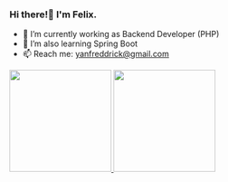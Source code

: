 ### Hi there!👋 I'm Felix.

- 🔭 I’m currently working as Backend Developer (PHP)
- 🌱 I’m also learning Spring Boot
- 📫 Reach me: yanfreddrick@gmail.com


<p align="left">
<a href="https://github.com/tukangk3tik">
  <img height="180em" src="https://github-readme-stats-eight-theta.vercel.app/api?username=tukangk3tik&show_icons=true&include_all_commits=true&count_private=true"/>
<!--   <img height="180em" src="https://github-readme-stats-eight-theta.vercel.app/api/top-langs/?username=tukangk3tik&layout=compact&langs_count=8&theme=algolia"/> -->
  <img height="180em" src="https://github-readme-stats.vercel.app/api/top-langs/?username=tukangk3tik&layout=compact"/>
</a>
</p>


<!-- 
Profile view
![](https://komarev.com/ghpvc/?username=tukangk3tik) 
-->

<!--
**tukangk3tik/tukangk3tik** is a ✨ _special_ ✨ repository because its `README.md` (this file) appears on your GitHub profile.

Here are some ideas to get you started:

- 🔭 I’m currently working on ...
- 🌱 I’m currently learning ...
- 👯 I’m looking to collaborate on ...
- 🤔 I’m looking for help with ...
- 💬 Ask me about ...
- 📫 How to reach me: ...
- 😄 Pronouns: ...
- ⚡ Fun fact: ...
-->
